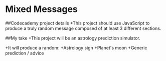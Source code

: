 # Mixed Messages

##Codecademy project details
+This project should use JavaScript to produce a truly random message composed of at least 3 different sections.

##My take
+This project will be an astrology prediction simulator.

+It will produce a random:
  +Astrology sign
  +Planet's moon
  +Generic prediction / advice
